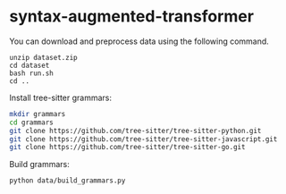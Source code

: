# syntax-augmented-transformer

You can download and preprocess data using the following command.
```shell
unzip dataset.zip
cd dataset
bash run.sh 
cd ..
```

Install tree-sitter grammars:

```sh
mkdir grammars
cd grammars
git clone https://github.com/tree-sitter/tree-sitter-python.git
git clone https://github.com/tree-sitter/tree-sitter-javascript.git
git clone https://github.com/tree-sitter/tree-sitter-go.git
```

Build grammars:

```sh
python data/build_grammars.py
```
